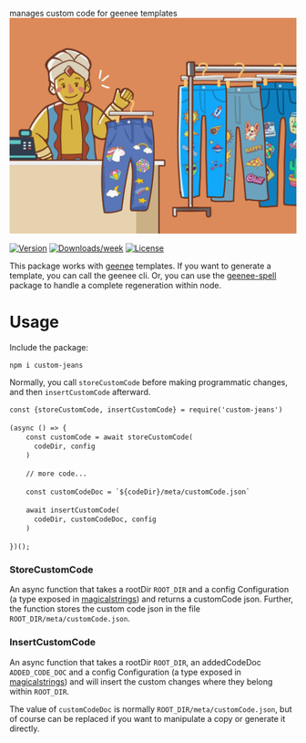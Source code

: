 
[//]: # ( ns__file unit: standard, comp: README.md )

[//]: # ( ns__custom_start beginning )

[//]: # ( ns__custom_end beginning )

[//]: # ( ns__start_section intro )

[//]: # ( ns__custom_start description )

manages custom code for geenee templates
![custom-jeans](src/custom/images/custom-jeans.jpg)

[//]: # ( ns__custom_end description )

[//]: # ( ns__custom_start afterDescription )

[//]: # ( ns__custom_end afterDescription )

[//]: # ( ns__custom_start badges )

[//]: # ( ns__start_section usageSection )

[![Version](https://img.shields.io/npm/v/custom-jeans.svg)](https://npmjs.org/package/custom-jeans)
[![Downloads/week](https://img.shields.io/npm/dw/custom-jeans.svg)](https://npmjs.org/package/custom-jeans)
[![License](https://img.shields.io/npm/l/custom-jeans.svg)](https://github.com/YizYah/custom-jeans/blob/master/package.json)


This package works with [geenee](https://www.npmjs.com/package/geenee) templates.  If you want to generate a template, you can call the geenee cli.  Or, you can use the [geenee-spell](https://www.npmjs.com/package/geenee-spell) package to handle a complete regeneration within node.

[//]: # ( ns__custom_end badges )

[//]: # ( ns__end_section intro )


[//]: # ( ns__start_replacement api )

# Usage
Include the package:
```
npm i custom-jeans
```
Normally, you call `storeCustomCode` before making programmatic changes, and then `insertCustomCode` afterward.

```
const {storeCustomCode, insertCustomCode} = require('custom-jeans')

(async () => {
	const customCode = await storeCustomCode(
      codeDir, config
    )
    
    // more code...

    const customCodeDoc = `${codeDir}/meta/customCode.json`

	await insertCustomCode(
      codeDir, customCodeDoc, config
    )

})();
```


[//]: # ( ns__start_replacement constants-storeCustomCode )

### StoreCustomCode
An async function that takes a rootDir `ROOT_DIR` and a config Configuration (a type exposed in [magicalstrings](https://www.npmjs.com/package/magicalstrings)) and returns a customCode json.  Further, the function stores the custom code json in the file `ROOT_DIR/meta/customCode.json`.

[//]: # ( ns__end_replacement constants-storeCustomCode )



[//]: # ( ns__start_section constants-insertCustomCode )

### InsertCustomCode
An async function that takes a rootDir `ROOT_DIR`, an addedCodeDoc `ADDED_CODE_DOC` and a config Configuration (a type exposed in [magicalstrings](https://www.npmjs.com/package/magicalstrings)) and will insert the custom changes where they belong within `ROOT_DIR`.

The value of `customCodeDoc` is normally `ROOT_DIR/meta/customCode.json`, but of course can be replaced if you want to manipulate a copy or generate it directly.

[//]: # ( ns__end_section constants-insertCustomCode )

[//]: # ( ns__end_replacement api )

